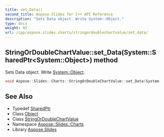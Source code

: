 ```yaml
---
title: set_Data()
second_title: Aspose.Slides for C++ API Reference
description: "Sets Data object. Write System::Object."
type: docs
weight: 92
url: /cpp/aspose.slides.charts/stringordoublechartvalue/set_data/
---
```

## StringOrDoubleChartValue::set_Data(System::SharedPtr\<System::Object\>) method


Sets Data object. Write [System::Object](../../../system/object/).

```cpp
void Aspose::Slides::Charts::StringOrDoubleChartValue::set_Data(System::SharedPtr<System::Object> value) override
```

## See Also

* Typedef [SharedPtr](../../system/sharedptr/)
* Class [Object](../../system/object/)
* Class [StringOrDoubleChartValue](./)
* Namespace [Aspose::Slides::Charts](../)
* Library [Aspose.Slides](../../)